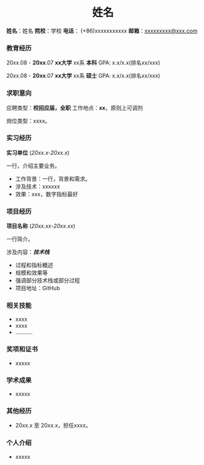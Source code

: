 <h1 align = "center">姓名</h1>

**姓名**：姓名          **院校**：学校         **电话**： (+86)xxxxxxxxxxx           **邮箱**：xxxxxxxxx@xxx.com

### 教育经历

20xx.08 - **20xx**.07         **xx大学**                     xx系                 **本科**                     GPA: x.x/x.x(排名xx/xxx)

20xx.08 - **20xx**.07         **xx大学**                     xx系                 **硕士**                     GPA: x.x/x.x(排名xx/xxx)

### 求职意向

应聘类型：**校招应届，全职**                   工作地点：**xx**，原则上可调剂

岗位类型：xxxx。

### 实习经历

**实习单位** (*20xx.x-20xx.x*)

一行，介绍主要业务。

+ 工作背景：一行，背景和需求。
+ 涉及技术：xxxxxx
+ 效果：xxx，数字指标最好

### 项目经历

**项目名称** (*20xx.xx-20xx.xx*)

一行简介。

涉及内容：***技术栈***

+ 过程和指标概述
+ 规模和效果等
+ 强调部分技术栈或部分过程
+ 项目地址：GitHub

### 相关技能

+ xxxx
+ xxxx
+ ………..

### 奖项和证书

+ xxxxx

### 学术成果

+ xxxxx

### 其他经历

+ 20xx.x 至 20xx.x，担任xxxx。

### 个人介绍

+ xxxxx
